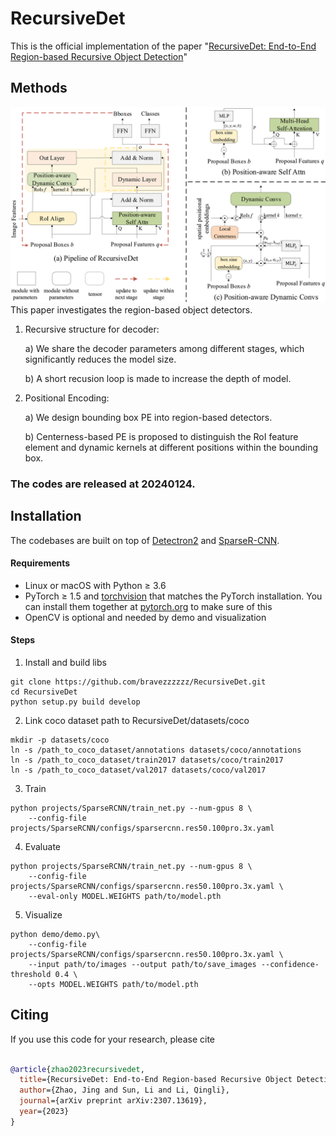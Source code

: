 # RecursiveDet
This is the official implementation of the paper "[RecursiveDet: End-to-End Region-based Recursive Object Detection](https://arxiv.org/abs/2209.10391)"

## Methods
![](readme/pipeline.png)
This paper investigates the region-based object detectors. 
1. Recursive structure for decoder:

   a) We share the decoder parameters among different stages, which significantly reduces the model size.
   
   b) A short recusion loop is made to increase the depth of model.
3. Positional Encoding:

   a) We design bounding box PE into region-based detectors.

   b) Centerness-based PE is proposed to distinguish the RoI feature element and dynamic kernels at different positions within the bounding box.

### The codes are released at 20240124.

## Installation
The codebases are built on top of [Detectron2](https://github.com/facebookresearch/detectron2) and [SparseR-CNN](https://github.com/PeizeSun/SparseR-CNN).

#### Requirements
- Linux or macOS with Python ≥ 3.6
- PyTorch ≥ 1.5 and [torchvision](https://github.com/pytorch/vision/) that matches the PyTorch installation.
  You can install them together at [pytorch.org](https://pytorch.org) to make sure of this
- OpenCV is optional and needed by demo and visualization

#### Steps
1. Install and build libs
```
git clone https://github.com/bravezzzzzz/RecursiveDet.git
cd RecursiveDet
python setup.py build develop
```

2. Link coco dataset path to RecursiveDet/datasets/coco
```
mkdir -p datasets/coco
ln -s /path_to_coco_dataset/annotations datasets/coco/annotations
ln -s /path_to_coco_dataset/train2017 datasets/coco/train2017
ln -s /path_to_coco_dataset/val2017 datasets/coco/val2017
```

3. Train
```
python projects/SparseRCNN/train_net.py --num-gpus 8 \
    --config-file projects/SparseRCNN/configs/sparsercnn.res50.100pro.3x.yaml
```

4. Evaluate
```
python projects/SparseRCNN/train_net.py --num-gpus 8 \
    --config-file projects/SparseRCNN/configs/sparsercnn.res50.100pro.3x.yaml \
    --eval-only MODEL.WEIGHTS path/to/model.pth
```

5. Visualize
```    
python demo/demo.py\
    --config-file projects/SparseRCNN/configs/sparsercnn.res50.100pro.3x.yaml \
    --input path/to/images --output path/to/save_images --confidence-threshold 0.4 \
    --opts MODEL.WEIGHTS path/to/model.pth
```

## Citing

If you use this code for your research, please cite

```BibTeX

@article{zhao2023recursivedet,
  title={RecursiveDet: End-to-End Region-based Recursive Object Detection},
  author={Zhao, Jing and Sun, Li and Li, Qingli},
  journal={arXiv preprint arXiv:2307.13619},
  year={2023}
}

```
